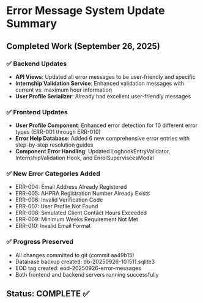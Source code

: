 # Error Message System Update Summary

## Completed Work (September 26, 2025)

### ✅ Backend Updates
- **API Views**: Updated all error messages to be user-friendly and specific
- **Internship Validation Service**: Enhanced validation messages with current vs. maximum hour information
- **User Profile Serializer**: Already had excellent user-friendly messages

### ✅ Frontend Updates  
- **User Profile Component**: Enhanced error detection for 10 different error types (ERR-001 through ERR-010)
- **Error Help Database**: Added 6 new comprehensive error entries with step-by-step resolution guides
- **Component Error Handling**: Updated LogbookEntryValidator, InternshipValidation Hook, and EnrolSuperviseesModal

### ✅ New Error Categories Added
- ERR-004: Email Address Already Registered
- ERR-005: AHPRA Registration Number Already Exists  
- ERR-006: Invalid Verification Code
- ERR-007: User Profile Not Found
- ERR-008: Simulated Client Contact Hours Exceeded
- ERR-009: Minimum Weeks Requirement Not Met
- ERR-010: Invalid Email Format

### ✅ Progress Preserved
- All changes committed to git (commit aa49b15)
- Database backup created: db-20250926-101511.sqlite3
- EOD tag created: eod-20250926-error-messages
- Both frontend and backend servers running successfully

## Status: COMPLETE ✅

